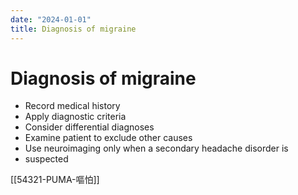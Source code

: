```yaml
---
date: "2024-01-01"
title: Diagnosis of migraine
---
```


# Diagnosis of migraine

* Record medical history
* Apply diagnostic criteria
* Consider differential diagnoses
* Examine patient to exclude other causes
* Use neuroimaging only when a secondary headache disorder is
* suspected

[[54321-PUMA-嘔怕]]
